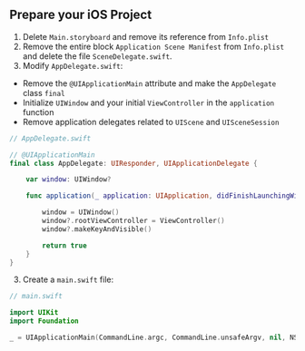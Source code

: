 ## Prepare your iOS Project

1. Delete `Main.storyboard` and remove its reference from `Info.plist`
2. Remove the entire block `Application Scene Manifest` from `Info.plist` and delete the file `SceneDelegate.swift`.
3. Modify `AppDelegate.swift`:

-   Remove the `@UIApplicationMain` attribute and make the `AppDelegate` class `final`
-   Initialize `UIWindow` and your initial `ViewController` in the `application` function
-   Remove application delegates related to `UIScene` and `UISceneSession`

```swift
// AppDelegate.swift

// @UIApplicationMain
final class AppDelegate: UIResponder, UIApplicationDelegate {

    var window: UIWindow?

    func application(_ application: UIApplication, didFinishLaunchingWithOptions launchOptions: [UIApplication.LaunchOptionsKey: Any]?) -> Bool {

        window = UIWindow()
        window?.rootViewController = ViewController()
        window?.makeKeyAndVisible()

        return true
    }
}
```

3. Create a `main.swift` file:

```swift
// main.swift

import UIKit
import Foundation

_ = UIApplicationMain(CommandLine.argc, CommandLine.unsafeArgv, nil, NSStringFromClass(AppDelegate.self))
```
